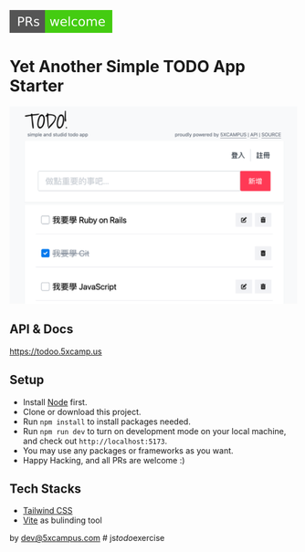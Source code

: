 ![](references/images/PRs-welcome-brightgreen.svg)

# Yet Another Simple TODO App Starter

![](references/images/screenshot.png)

## API & Docs

<https://todoo.5xcamp.us>

## Setup

- Install [Node](https://nodejs.org/en/) first.
- Clone or download this project.
- Run `npm install` to install packages needed.
- Run `npm run dev` to turn on development mode on your local machine, and check out `http://localhost:5173`.
- You may use any packages or frameworks as you want.
- Happy Hacking, and all PRs are welcome :)

## Tech Stacks

- [Tailwind CSS](https://tailwindcss.com/)
- [Vite](https://vite.dev/) as bulinding tool

by dev@5xcampus.com
#   j s _ t o d o _ e x e r c i s e 
 
 